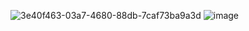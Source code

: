 ![3e40f463-03a7-4680-88db-7caf73ba9a3d](https://user-images.githubusercontent.com/81548049/163833703-5e0d37fe-729a-4f59-8953-2912209ff082.jpg)
![image](https://user-images.githubusercontent.com/81548049/163834314-cd2205d2-838f-4927-a3f2-bebca1f5a6d5.png)
